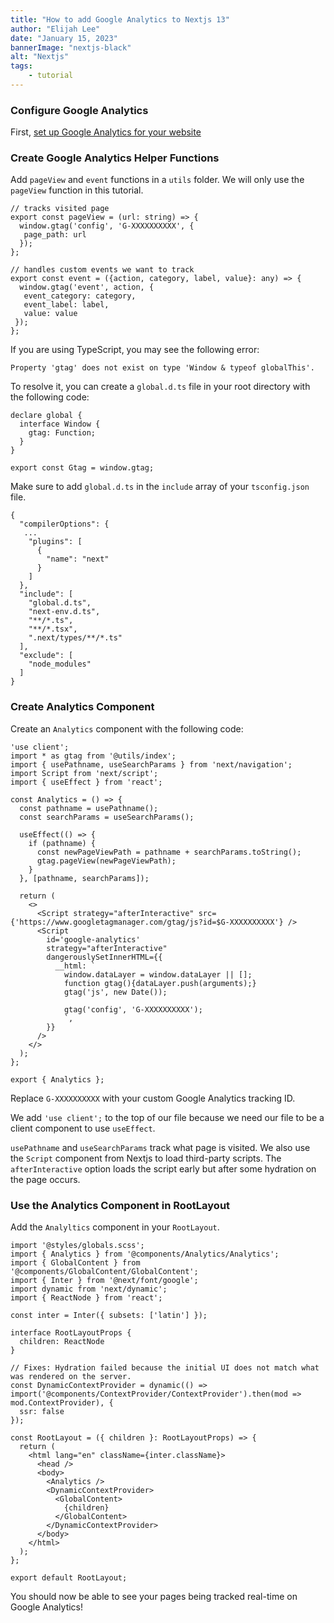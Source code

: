 ```yaml
---
title: "How to add Google Analytics to Nextjs 13"
author: "Elijah Lee"
date: "January 15, 2023"
bannerImage: "nextjs-black"
alt: "Nextjs"
tags:
    - tutorial
---
```


### Configure Google Analytics

First, [set up Google Analytics for your website](https://support.google.com/analytics/answer/9304153?hl=en#zippy=%2Cweb)

### Create Google Analytics Helper Functions

Add `pageView` and `event` functions in a `utils` folder. We will only use the `pageView` function in this tutorial.

```
// tracks visited page
export const pageView = (url: string) => {
  window.gtag('config', 'G-XXXXXXXXXX', {
   page_path: url
  });
};

// handles custom events we want to track
export const event = ({action, category, label, value}: any) => {
  window.gtag('event', action, {
   event_category: category,
   event_label: label,
   value: value
 });
};
```

If you are using TypeScript, you may see the following error:

`Property 'gtag' does not exist on type 'Window & typeof globalThis'.`

To resolve it, you can create a `global.d.ts` file in your root directory with the following code:

```
declare global {
  interface Window {
    gtag: Function;
  }
}

export const Gtag = window.gtag;
```
Make sure to add `global.d.ts` in the `include` array of your `tsconfig.json` file.

```
{
  "compilerOptions": {
   ...
    "plugins": [
      {
        "name": "next"
      }
    ]
  },
  "include": [
    "global.d.ts",
    "next-env.d.ts",
    "**/*.ts",
    "**/*.tsx",
    ".next/types/**/*.ts"
  ],
  "exclude": [
    "node_modules"
  ]
}

```


### Create Analytics Component

Create an `Analytics` component with the following code:

```
'use client';
import * as gtag from '@utils/index';
import { usePathname, useSearchParams } from 'next/navigation';
import Script from 'next/script';
import { useEffect } from 'react';

const Analytics = () => {
  const pathname = usePathname();
  const searchParams = useSearchParams();

  useEffect(() => {
    if (pathname) {
      const newPageViewPath = pathname + searchParams.toString();
      gtag.pageView(newPageViewPath);
    }
  }, [pathname, searchParams]);

  return (
    <>
      <Script strategy="afterInteractive" src={'https://www.googletagmanager.com/gtag/js?id=$G-XXXXXXXXXX'} />
      <Script
        id='google-analytics'
        strategy="afterInteractive"
        dangerouslySetInnerHTML={{
          __html: `
            window.dataLayer = window.dataLayer || [];
            function gtag(){dataLayer.push(arguments);}
            gtag('js', new Date());
          
            gtag('config', 'G-XXXXXXXXXX');
            `,
        }}
      />
    </>
  );
};

export { Analytics };
```
Replace `G-XXXXXXXXXX` with your custom Google Analytics tracking ID.

We add `'use client';` to the top of our file because we need our file to be a client component to use `useEffect`.

`usePathname` and `useSearchParams` track what page is visited. We also use the `Script` component from Nextjs to load third-party scripts. The `afterInteractive` option loads the script early but after some hydration on the page occurs.

### Use the Analytics Component in RootLayout

Add the `Analyltics` component in your `RootLayout`.

```
import '@styles/globals.scss';
import { Analytics } from '@components/Analytics/Analytics';
import { GlobalContent } from '@components/GlobalContent/GlobalContent';
import { Inter } from '@next/font/google';
import dynamic from 'next/dynamic';
import { ReactNode } from 'react';

const inter = Inter({ subsets: ['latin'] });

interface RootLayoutProps {
  children: ReactNode
}

// Fixes: Hydration failed because the initial UI does not match what was rendered on the server.
const DynamicContextProvider = dynamic(() => import('@components/ContextProvider/ContextProvider').then(mod => mod.ContextProvider), {
  ssr: false
});

const RootLayout = ({ children }: RootLayoutProps) => {
  return (
    <html lang="en" className={inter.className}>
      <head />
      <body>
        <Analytics />
        <DynamicContextProvider>
          <GlobalContent>
            {children}
          </GlobalContent>
        </DynamicContextProvider>
      </body>
    </html>
  );
};

export default RootLayout;
```

You should now be able to see your pages being tracked real-time on Google Analytics!